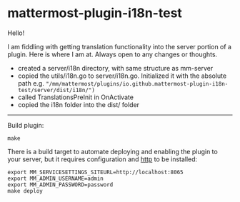 # mattermost-plugin-i18n-test

Hello!

I am fiddling with getting translation functionality into the server portion of a plugin.  Here is where I am at.  Always open to any changes or thoughts.

* created a server/i18n directory, with same structure as mm-server
* copied the utils/i18n.go to server/i18n.go.  Initialized it with the absolute path e.g. `"/mm/mattermost/plugins/io.github.mattermost-plugin-i18n-test/server/dist/i18n/")`
* called TranslationsPreInit in OnActivate
* copied the i18n folder into the dist/ folder


---

Build plugin:
```
make
```

There is a build target to automate deploying and enabling the plugin to your server, but it requires configuration and [http](https://httpie.org/) to be installed:
```
export MM_SERVICESETTINGS_SITEURL=http://localhost:8065
export MM_ADMIN_USERNAME=admin
export MM_ADMIN_PASSWORD=password
make deploy
```
